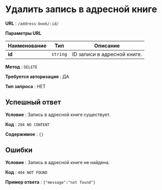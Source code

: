 # Удалить запись в адресной книге

**URL** : `/address-book/:id/`

**Параметры URL**

| Наименование | Тип      | Описание                    |
| ------------ | -------- | --------------------------- |
| **id**       | `string` | ID записи в адресной книге. |

**Метод** : `DELETE`

**Требуется авторизация** : ДА

**Тип запроса** : НЕТ

## Успешный ответ

**Условие** : Запись в адресной книге существует.

**Код** : `204 NO CONTENT`

**Содержимое** : `{}`

## Ошибки

**Условие** : Запись в адресной книге не найдена.

**Код** : `404 NOT FOUND`

**Пример ответа** : `{"message":"not found"}`
